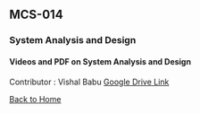## MCS-014 
### System Analysis and Design

#### Videos and PDF on System Analysis and Design
Contributor : Vishal Babu [Google Drive Link](https://drive.google.com/folderview?id=1n-Bq-XLF_fxALYf1EplTnX_HLbJ5pVpK)<br/>

[Back to Home](https://t1tan1um.github.io/GNOSIS/)
